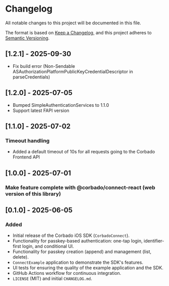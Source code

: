 # Changelog

All notable changes to this project will be documented in this file.

The format is based on [Keep a Changelog](https://keepachangelog.com/en/1.0.0/),
and this project adheres to [Semantic Versioning](https://semver.org/spec/v2.0.0.html).

## [1.2.1] - 2025-09-30
- Fix build error (Non-Sendable ASAuthorizationPlatformPublicKeyCredentialDescriptor in parseCredentials)

## [1.2.0] - 2025-07-05
- Bumped SimpleAuthenticationServices to 1.1.0
- Support latest FAPI version

## [1.1.0] - 2025-07-02
### Timeout handling
- Added a default timeout of 10s for all requests going to the Corbado Frontend API

## [1.0.0] - 2025-07-01
### Make feature complete with @corbado/connect-react (web version of this library) 

## [0.1.0] - 2025-06-05

### Added
- Initial release of the Corbado iOS SDK (`CorbadoConnect`).
- Functionality for passkey-based authentication: one-tap login, identifier-first login, and conditional UI.
- Functionality for passkey creation (append) and management (list, delete).
- `ConnectExample` application to demonstrate the SDK's features.
- UI tests for ensuring the quality of the example application and the SDK.
- GitHub Actions workflow for continuous integration.
- `LICENSE` (MIT) and initial `CHANGELOG.md`. 
